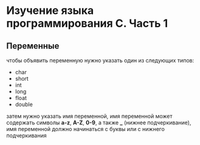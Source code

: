 # Изучение языка программирования C. Часть 1 #

## Переменные ##
чтобы объявить переменную нужно указать один из следующих типов:

- char
- short
- int
- long
- float
- double

затем нужно указать имя переменной, имя переменной может содержать символы **a-z**, **A-Z**, **0-9**,
а также **_** (нижнее подчеркивание),
имя переменной должно начинаться с буквы или с нижнего подчеркивания
